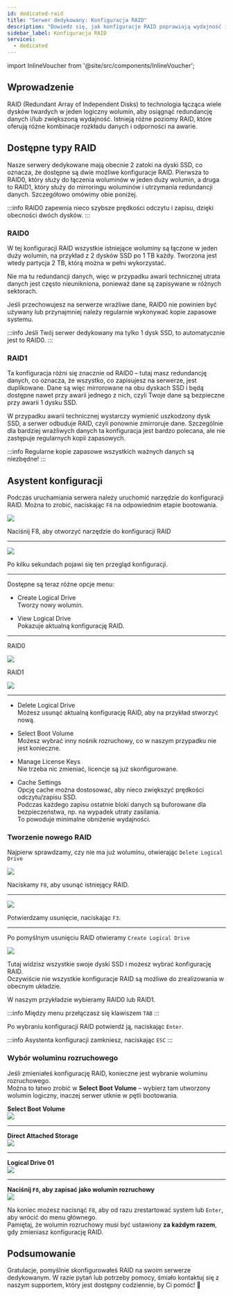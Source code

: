 ```yaml
---
id: dedicated-raid
title: "Serwer dedykowany: Konfiguracja RAID"
description: "Dowiedz się, jak konfiguracje RAID poprawiają wydajność i redundancję danych na serwerach dedykowanych z dyskami SSD → Sprawdź teraz"
sidebar_label: Konfiguracja RAID
services:
  - dedicated
---
```


import InlineVoucher from '@site/src/components/InlineVoucher';

## Wprowadzenie

RAID (Redundant Array of Independent Disks) to technologia łącząca wiele dysków twardych w jeden logiczny wolumin, aby osiągnąć redundancję danych i/lub zwiększoną wydajność. Istnieją różne poziomy RAID, które oferują różne kombinacje rozkładu danych i odporności na awarie.

<InlineVoucher />

## Dostępne typy RAID
Nasze serwery dedykowane mają obecnie 2 zatoki na dyski SSD, co oznacza, że dostępne są dwie możliwe konfiguracje RAID. Pierwsza to RAID0, który służy do łączenia woluminów w jeden duży wolumin, a druga to RAID1, który służy do mirroringu woluminów i utrzymania redundancji danych. Szczegółowo omówimy obie poniżej.

:::info
RAID0 zapewnia nieco szybsze prędkości odczytu i zapisu, dzięki obecności dwóch dysków.
:::

### RAID0
W tej konfiguracji RAID wszystkie istniejące woluminy są łączone w jeden duży wolumin, na przykład z 2 dysków SSD po 1 TB każdy. Tworzona jest wtedy partycja 2 TB, którą można w pełni wykorzystać.

Nie ma tu redundancji danych, więc w przypadku awarii technicznej utrata danych jest często nieunikniona, ponieważ dane są zapisywane w różnych sektorach.

Jeśli przechowujesz na serwerze wrażliwe dane, RAID0 nie powinien być używany lub przynajmniej należy regularnie wykonywać kopie zapasowe systemu.

:::info
Jeśli Twój serwer dedykowany ma tylko 1 dysk SSD, to automatycznie jest to RAID0.
:::

### RAID1
Ta konfiguracja różni się znacznie od RAID0 – tutaj masz redundancję danych, co oznacza, że wszystko, co zapisujesz na serwerze, jest duplikowane.
Dane są więc mirrorowane na obu dyskach SSD i będą dostępne nawet przy awarii jednego z nich, czyli Twoje dane są bezpieczne przy awarii 1 dysku SSD.

W przypadku awarii technicznej wystarczy wymienić uszkodzony dysk SSD, a serwer odbuduje RAID, czyli ponownie zmirroruje dane.
Szczególnie dla bardziej wrażliwych danych ta konfiguracja jest bardzo polecana, ale nie zastępuje regularnych kopii zapasowych.

:::info
Regularne kopie zapasowe wszystkich ważnych danych są niezbędne!
:::

## Asystent konfiguracji

Podczas uruchamiania serwera należy uruchomić narzędzie do konfiguracji RAID. Można to zrobić, naciskając `F8` na odpowiednim etapie bootowania.

![](https://screensaver01.zap-hosting.com/index.php/s/cYzj7L6dL5g7255/preview)

Naciśnij F8, aby otworzyć narzędzie do konfiguracji RAID

***

![](https://screensaver01.zap-hosting.com/index.php/s/L4Lw8oGjxbDR96N/preview)

Po kilku sekundach pojawi się ten przegląd konfiguracji.

***

Dostępne są teraz różne opcje menu:

* Create Logical Drive  
Tworzy nowy wolumin.

* View Logical Drive  
Pokazuje aktualną konfigurację RAID.

***
RAID0

![](https://screensaver01.zap-hosting.com/index.php/s/6mtbrFXNPeqHnYi/preview)

RAID1

![](https://screensaver01.zap-hosting.com/index.php/s/749Kxjq6Mkzdc69/preview)
***

* Delete Logical Drive  
Możesz usunąć aktualną konfigurację RAID, aby na przykład stworzyć nową.

* Select Boot Volume  
Możesz wybrać inny nośnik rozruchowy, co w naszym przypadku nie jest konieczne.

* Manage License Keys  
Nie trzeba nic zmieniać, licencje są już skonfigurowane.

* Cache Settings  
Opcję cache można dostosować, aby nieco zwiększyć prędkości odczytu/zapisu SSD.  
Podczas każdego zapisu ostatnie bloki danych są buforowane dla bezpieczeństwa, np. na wypadek utraty zasilania.  
To powoduje minimalne obniżenie wydajności.

### Tworzenie nowego RAID

Najpierw sprawdzamy, czy nie ma już woluminu, otwierając `Delete Logical Drive`

![](https://screensaver01.zap-hosting.com/index.php/s/EbPtmgFyZ3oN6jb/preview)

Naciskamy `F8`, aby usunąć istniejący RAID.

***

![](https://screensaver01.zap-hosting.com/index.php/s/qmtAciacCLKJ9QG/preview)

Potwierdzamy usunięcie, naciskając `F3`.

***

Po pomyślnym usunięciu RAID otwieramy `Create Logical Drive`

![](https://screensaver01.zap-hosting.com/index.php/s/SjP6ZkcWXCKc4kT/preview)

Tutaj widzisz wszystkie swoje dyski SSD i możesz wybrać konfigurację RAID.  
Oczywiście nie wszystkie konfiguracje RAID są możliwe do zrealizowania w obecnym układzie.

W naszym przykładzie wybieramy RAID0 lub RAID1.

:::info
Między menu przełączasz się klawiszem `TAB`
:::

Po wybraniu konfiguracji RAID potwierdź ją, naciskając `Enter`.

:::info
Asystenta konfiguracji zamkniesz, naciskając `ESC`
:::

### Wybór woluminu rozruchowego

Jeśli zmieniałeś konfigurację RAID, konieczne jest wybranie woluminu rozruchowego.  
Można to łatwo zrobić w **Select Boot Volume** – wybierz tam utworzony wolumin logiczny, inaczej serwer utknie w pętli bootowania.

**Select Boot Volume**<br/>
![](https://screensaver01.zap-hosting.com/index.php/s/2GDEYfjnkmaKF9F/preview)
***
**Direct Attached Storage**<br/>
![](https://screensaver01.zap-hosting.com/index.php/s/2468ZCGkr2ninxM/preview)
***
**Logical Drive 01**<br/>
![](https://screensaver01.zap-hosting.com/index.php/s/tN6pRiJbZexbzmg/preview)
***
**Naciśnij `F8`, aby zapisać jako wolumin rozruchowy**<br/>
![](https://screensaver01.zap-hosting.com/index.php/s/tqGFzGZGgeo4JjZ/preview)

Na koniec możesz nacisnąć `F8`, aby od razu zrestartować system lub `Enter`, aby wrócić do menu głównego.  
Pamiętaj, że wolumin rozruchowy musi być ustawiony **za każdym razem**, gdy zmieniasz konfigurację RAID.



## Podsumowanie

Gratulacje, pomyślnie skonfigurowałeś RAID na swoim serwerze dedykowanym. W razie pytań lub potrzeby pomocy, śmiało kontaktuj się z naszym supportem, który jest dostępny codziennie, by Ci pomóc! 🙂


<InlineVoucher />